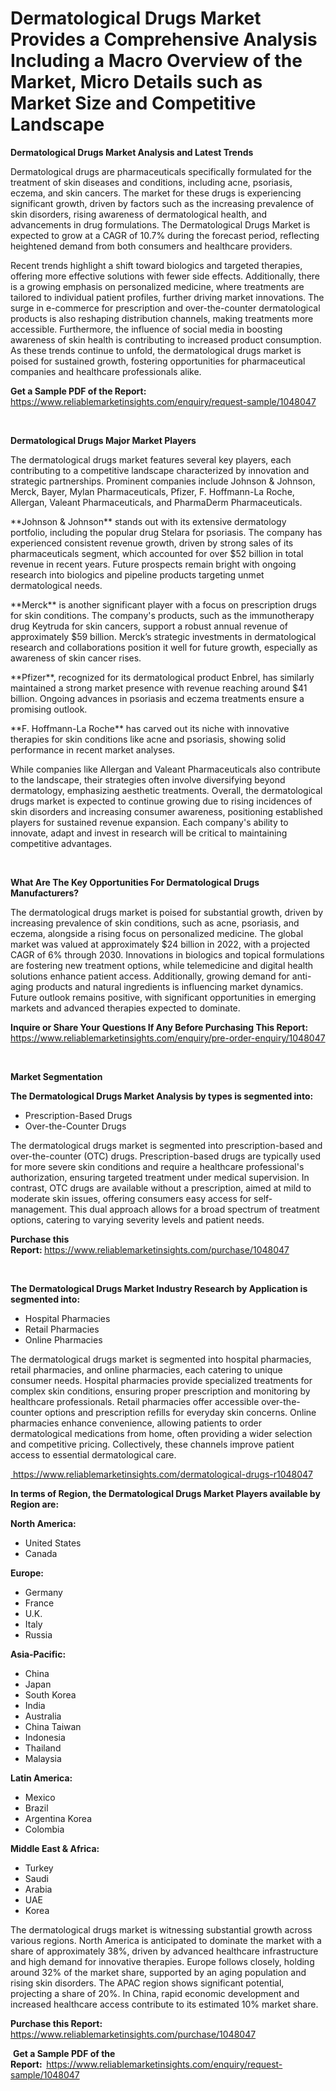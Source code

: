 <p><h1>Dermatological Drugs Market Provides a Comprehensive Analysis Including a Macro Overview of the Market, Micro Details such as Market Size and Competitive Landscape</h1></p><p><strong>Dermatological Drugs Market Analysis and Latest Trends</strong></p>
<p><p>Dermatological drugs are pharmaceuticals specifically formulated for the treatment of skin diseases and conditions, including acne, psoriasis, eczema, and skin cancers. The market for these drugs is experiencing significant growth, driven by factors such as the increasing prevalence of skin disorders, rising awareness of dermatological health, and advancements in drug formulations. The Dermatological Drugs Market is expected to grow at a CAGR of 10.7% during the forecast period, reflecting heightened demand from both consumers and healthcare providers.</p><p>Recent trends highlight a shift toward biologics and targeted therapies, offering more effective solutions with fewer side effects. Additionally, there is a growing emphasis on personalized medicine, where treatments are tailored to individual patient profiles, further driving market innovations. The surge in e-commerce for prescription and over-the-counter dermatological products is also reshaping distribution channels, making treatments more accessible. Furthermore, the influence of social media in boosting awareness of skin health is contributing to increased product consumption. As these trends continue to unfold, the dermatological drugs market is poised for sustained growth, fostering opportunities for pharmaceutical companies and healthcare professionals alike.</p></p>
<p><strong>Get a Sample PDF of the Report:&nbsp;</strong> <a href="https://www.reliablemarketinsights.com/enquiry/request-sample/1048047?utm_campaign=3256&utm_medium=2&utm_source=Github&utm_content=ia&utm_term=19042025&utm_id=dermatological-drugs">https://www.reliablemarketinsights.com/enquiry/request-sample/1048047</a></p>
<p>&nbsp;</p>
<p><strong>Dermatological Drugs Major Market Players</strong></p>
<p><p>The dermatological drugs market features several key players, each contributing to a competitive landscape characterized by innovation and strategic partnerships. Prominent companies include Johnson & Johnson, Merck, Bayer, Mylan Pharmaceuticals, Pfizer, F. Hoffmann-La Roche, Allergan, Valeant Pharmaceuticals, and PharmaDerm Pharmaceuticals.</p><p>**Johnson & Johnson** stands out with its extensive dermatology portfolio, including the popular drug Stelara for psoriasis. The company has experienced consistent revenue growth, driven by strong sales of its pharmaceuticals segment, which accounted for over $52 billion in total revenue in recent years. Future prospects remain bright with ongoing research into biologics and pipeline products targeting unmet dermatological needs.</p><p>**Merck** is another significant player with a focus on prescription drugs for skin conditions. The company's products, such as the immunotherapy drug Keytruda for skin cancers, support a robust annual revenue of approximately $59 billion. Merck’s strategic investments in dermatological research and collaborations position it well for future growth, especially as awareness of skin cancer rises.</p><p>**Pfizer**, recognized for its dermatological product Enbrel, has similarly maintained a strong market presence with revenue reaching around $41 billion. Ongoing advances in psoriasis and eczema treatments ensure a promising outlook.</p><p>**F. Hoffmann-La Roche** has carved out its niche with innovative therapies for skin conditions like acne and psoriasis, showing solid performance in recent market analyses.</p><p>While companies like Allergan and Valeant Pharmaceuticals also contribute to the landscape, their strategies often involve diversifying beyond dermatology, emphasizing aesthetic treatments. Overall, the dermatological drugs market is expected to continue growing due to rising incidences of skin disorders and increasing consumer awareness, positioning established players for sustained revenue expansion. Each company's ability to innovate, adapt and invest in research will be critical to maintaining competitive advantages.</p></p>
<p>&nbsp;</p>
<p><strong>What Are The Key Opportunities For Dermatological Drugs Manufacturers?</strong></p>
<p><p>The dermatological drugs market is poised for substantial growth, driven by increasing prevalence of skin conditions, such as acne, psoriasis, and eczema, alongside a rising focus on personalized medicine. The global market was valued at approximately $24 billion in 2022, with a projected CAGR of 6% through 2030. Innovations in biologics and topical formulations are fostering new treatment options, while telemedicine and digital health solutions enhance patient access. Additionally, growing demand for anti-aging products and natural ingredients is influencing market dynamics. Future outlook remains positive, with significant opportunities in emerging markets and advanced therapies expected to dominate.</p></p>
<p><strong>Inquire or Share Your Questions If Any Before Purchasing This Report:</strong> <a href="https://www.reliablemarketinsights.com/enquiry/pre-order-enquiry/1048047?utm_campaign=3256&utm_medium=2&utm_source=Github&utm_content=ia&utm_term=19042025&utm_id=dermatological-drugs">https://www.reliablemarketinsights.com/enquiry/pre-order-enquiry/1048047</a></p>
<p>&nbsp;</p>
<p><strong>Market Segmentation</strong></p>
<p><strong>The Dermatological Drugs Market Analysis by types is segmented into:</strong></p>
<p><ul><li>Prescription-Based Drugs</li><li>Over-the-Counter Drugs</li></ul></p>
<p><p>The dermatological drugs market is segmented into prescription-based and over-the-counter (OTC) drugs. Prescription-based drugs are typically used for more severe skin conditions and require a healthcare professional's authorization, ensuring targeted treatment under medical supervision. In contrast, OTC drugs are available without a prescription, aimed at mild to moderate skin issues, offering consumers easy access for self-management. This dual approach allows for a broad spectrum of treatment options, catering to varying severity levels and patient needs.</p></p>
<p><strong>Purchase this Report:&nbsp;</strong><a href="https://www.reliablemarketinsights.com/purchase/1048047?utm_campaign=3256&utm_medium=2&utm_source=Github&utm_content=ia&utm_term=19042025&utm_id=dermatological-drugs">https://www.reliablemarketinsights.com/purchase/1048047</a></p>
<p>&nbsp;</p>
<p><strong>The Dermatological Drugs Market Industry Research by Application is segmented into:</strong></p>
<p><ul><li>Hospital Pharmacies</li><li>Retail Pharmacies</li><li>Online Pharmacies</li></ul></p>
<p><p>The dermatological drugs market is segmented into hospital pharmacies, retail pharmacies, and online pharmacies, each catering to unique consumer needs. Hospital pharmacies provide specialized treatments for complex skin conditions, ensuring proper prescription and monitoring by healthcare professionals. Retail pharmacies offer accessible over-the-counter options and prescription refills for everyday skin concerns. Online pharmacies enhance convenience, allowing patients to order dermatological medications from home, often providing a wider selection and competitive pricing. Collectively, these channels improve patient access to essential dermatological care.</p></p>
<p><a href="https://www.reliablemarketinsights.com/dermatological-drugs-r1048047?utm_campaign=3256&utm_medium=2&utm_source=Github&utm_content=ia&utm_term=19042025&utm_id=dermatological-drugs">&nbsp;https://www.reliablemarketinsights.com/dermatological-drugs-r1048047</a></p>
<p><strong>In terms of Region, the Dermatological Drugs Market Players available by Region are:</strong></p>
<p>
    <p> <strong> North America: </strong>
        <ul>
            <li>United States</li>
            <li>Canada</li>
        </ul>
        </p> 
    <p> <strong> Europe: </strong>
        <ul>
            <li>Germany</li>
            <li>France</li>
            <li>U.K.</li>
            <li>Italy</li>
            <li>Russia</li>
        </ul>
        </p> 
    <p> <strong> Asia-Pacific: </strong>
        <ul>
            <li>China</li>
            <li>Japan</li>
            <li>South Korea</li>
            <li>India</li>
            <li>Australia</li>
            <li>China Taiwan</li>
            <li>Indonesia</li>
            <li>Thailand</li>
            <li>Malaysia</li>
        </ul>
        </p> 
    <p> <strong> Latin America: </strong>
        <ul>
            <li>Mexico</li>
            <li>Brazil</li>
            <li>Argentina Korea</li>
            <li>Colombia</li>
        </ul>
        </p> 
    <p> <strong> Middle East & Africa: </strong>
        <ul>
            <li>Turkey</li>
            <li>Saudi</li>
            <li>Arabia</li>
            <li>UAE</li>
            <li>Korea</li>
        </ul>
    </p>
    </p>
<p><p>The dermatological drugs market is witnessing substantial growth across various regions. North America is anticipated to dominate the market with a share of approximately 38%, driven by advanced healthcare infrastructure and high demand for innovative therapies. Europe follows closely, holding around 32% of the market share, supported by an aging population and rising skin disorders. The APAC region shows significant potential, projecting a share of 20%. In China, rapid economic development and increased healthcare access contribute to its estimated 10% market share.</p></p>
<p><strong>Purchase this Report: </strong><a href="https://www.reliablemarketinsights.com/purchase/1048047?utm_campaign=3256&utm_medium=2&utm_source=Github&utm_content=ia&utm_term=19042025&utm_id=dermatological-drugs">https://www.reliablemarketinsights.com/purchase/1048047</a></p>
<p>&nbsp;<strong>Get a Sample PDF of the Report:&nbsp;&nbsp;</strong><a href="https://www.reliablemarketinsights.com/enquiry/request-sample/1048047?utm_campaign=3256&utm_medium=2&utm_source=Github&utm_content=ia&utm_term=19042025&utm_id=dermatological-drugs">https://www.reliablemarketinsights.com/enquiry/request-sample/1048047</a></p>
<p><strong></strong></p>
<p><p></p><p></p><p></p></p>
